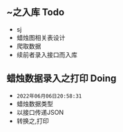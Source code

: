## ~之入库 Todo
- sj
- 蜡烛图相关表设计
- 爬取数据
- 续前者录入接口而入库
## 蜡烛数据录入之打印 Doing
- `2022年06月06日20:58:31`
- 蜡烛数据类型
- 以接口传递JSON
- 转换之,打印
